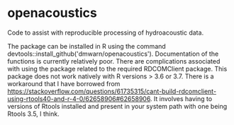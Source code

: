 # openacoustics
Code to assist with reproducible processing of hydroacoustic data.

The package can be installed in R using the command devtools::install_github('dmwarn/openacoustics'). Documentation of the functions is currently relatively poor. There are complications associated with using the package related to the required RDCOMClient package. This package does not work natively with R versions > 3.6 or 3.7. There is a workaround that I have borrowed from https://stackoverflow.com/questions/61735315/cant-build-rdcomclient-using-rtools40-and-r-4-0/62658906#62658906. It involves having to versions of Rtools installed and present in your system path with one being Rtools 3.5, I think. 


